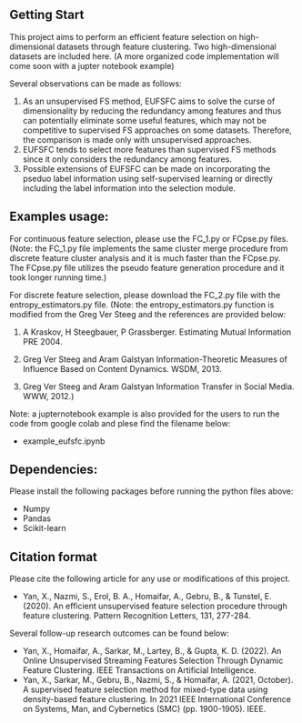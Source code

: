 ## Getting Start
 
This project aims to perform an efficient feature selection on high-dimensional datasets through feature clustering. Two high-dimensional datasets are included here. (A more organized code implementation will come soon with a jupter notebook example)

Several observations can be made as follows:

1. As an unsupervised FS method, EUFSFC aims to solve the curse of dimensionality by reducing the redundancy among features and thus can potentially eliminate some useful features, which may not be competitive to supervised FS approaches on some datasets. Therefore, the comparison is made only with unsupervised approaches.
2. EUFSFC tends to select more features than supervised FS methods since it only considers the redundancy among features.
3. Possible extensions of EUFSFC can be made on incorporating the pseduo label information using self-supervised learning or directly including the label information into the selection module.

## Examples usage:

For continuous feature selection, please use the FC_1.py or FCpse.py files. 
(Note: the FC_1.py file implements the same cluster merge procedure from discrete feature cluster analysis and it is much faster than the FCpse.py.
The FCpse.py file utilizes the pseudo feature generation procedure and it took longer running time.)

For discrete feature selection, please download the FC_2.py file with the entropy_estimators.py file.
(Note: the entropy_estimators.py function is modified from the Greg Ver Steeg and the references are provided below:

1. A Kraskov, H Steegbauer, P Grassberger. Estimating Mutual Information PRE 2004.

2. Greg Ver Steeg and Aram Galstyan Information-Theoretic Measures of Influence Based on Content Dynamics. WSDM, 2013.

3. Greg Ver Steeg and Aram Galstyan Information Transfer in Social Media. WWW, 2012.)

Note: a jupternotebook example is also provided for the users to run the code from google colab and plese find the filename below:
* example_eufsfc.ipynb

## Dependencies:

Please install the following packages before running the python files above:
* Numpy
* Pandas
* Scikit-learn

## Citation format

Please cite the following article for any use or modifications of this project.

* Yan, X., Nazmi, S., Erol, B. A., Homaifar, A., Gebru, B., & Tunstel, E. (2020). An efficient unsupervised feature selection procedure through feature clustering. Pattern Recognition Letters, 131, 277-284.

Several follow-up research outcomes can be found below:
* Yan, X., Homaifar, A., Sarkar, M., Lartey, B., & Gupta, K. D. (2022). An Online Unsupervised Streaming Features Selection Through Dynamic Feature Clustering. IEEE Transactions on Artificial Intelligence.
* Yan, X., Sarkar, M., Gebru, B., Nazmi, S., & Homaifar, A. (2021, October). A supervised feature selection method for mixed-type data using density-based feature clustering. In 2021 IEEE International Conference on Systems, Man, and Cybernetics (SMC) (pp. 1900-1905). IEEE.
